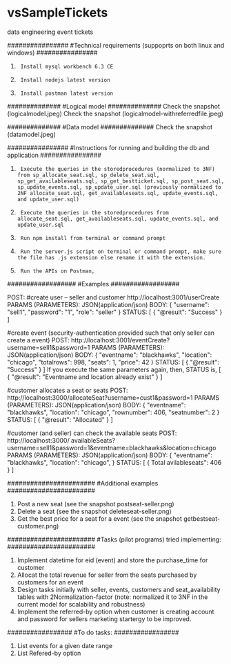 # vsSampleTickets
data engineering event tickets

################
#Technical requirements (suppoprts on both linux and windows)
################
1.      Install mysql workbench 6.3 CE
2.      Install nodejs latest version
3.      Install postman latest version

##############
#Logical model
##############
Check the snapshot (logicalmodel.jpeg)
Check the snapshot (logicalmodel-withreferredfile.jpeg)

##############
#Data model
##############
Check the snapshot (datamodel.jpeg)


################
#Instructions for running and building the db and application
################
1.      Execute the queries in the storedprocedures (normalized to 3NF) from sp_allocate_seat.sql, sp_delete_seat.sql, sp_get_availableseats.sql, sp_get_bestticket.sql, sp_post_seat.sql, sp_update_events.sql, sp_update_user.sql (previously normalized to 2NF allocate_seat.sql, get_availableseats.sql, update_events.sql, and update_user.sql)
2.      Execute the queries in the storedprocedures from allocate_seat.sql, get_availableseats.sql, update_events.sql, and update_user.sql
3.      Run npm install from terminal or command prompt
4.      Run the server.js script on terminal or command prompt, make sure the file has .js extension else rename it with the extension.
5.      Run the APIs on Postman,

##################
#Examples
##################

POST: 
#create user – seller and customer
http://localhost:3001/userCreate
PARAMS (PARAMETERS): 
JSON(application/json)
BODY:
{
"username": "sell1",
"password": "1",
"role": "seller"
}
STATUS:
[
    {
        "@result": "Success"
    }
]

#create event (security-authentication provided such that only seller can create a event)
POST: 
http://localhost:3001/eventCreate?username=sell1&password=1
PARAMS (PARAMETERS):
JSON(application/json)
BODY:
{
"eventname": "blackhawks",
"location": "chicago",
"totalrows": 998,
"seats": 1,
"price": 42
}
STATUS:
[
    {
        "@result": "Success"
    }
]
If you execute the same parameters again, then, STATUS is,
[
    {
        "@result": "Eventname and location already exist"
    }
]

#customer allocates a seat or seats
POST:
http://localhost:3000/allocateSeat?username=cust1&password=1
PARAMS (PARAMETERS): 
JSON(application/json)
BODY:
{
"eventname": "blackhawks",
"location": "chicago",
"rownumber": 406,
"seatnumber": 2
}
STATUS:
[
    {
        "@result": "Allocated"
    }
]

#customer (and seller) can check the available seats
POST:
http://localhost:3000/ availableSeats?username=sell1&password=1&eventname=blackhawks&location=chicago
PARAMS (PARAMETERS): 
JSON(application/json)
BODY:
{
"eventname": "blackhawks",
"location": "chicago",
}
STATUS:
[
    {
        Total avilableseats": 406
    }
]

#######################
#Additional examples
#######################
1. Post a new seat (see the snapshot postseat-seller.png)
2. Delete a seat (see the snapshot deleteseat-seller.png)
3. Get the best price for a seat for a event (see the snapshot getbestseat-customer.png)

#######################
#Tasks (pilot programs) tried implementing:
#######################
1.	Implement datetime for eid (event) and store the purchase_time for customer
2.	Allocat the total revenue for seller from the seats purchased by customers for an event
3.	Design tasks initially with seller, events, customers and seat_availability tables with 2Normalization-factor (note: normalized it to 3NF in the current model for scalability and robustness)
4.	Implement the referred-by option when customer is creating account and password for sellers marketing startergy to be improved.

#################
#To do tasks:
#################
1.  List events for a given date range
2.	List Refered-by option
